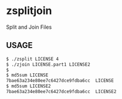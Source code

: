 zsplitjoin
==========

Split and Join Files


USAGE
-----

```bash
$ ./zsplit LICENSE 4
$ ./zjoin LICENSE.part1 LICENSE2
$
$ md5sum LICENSE
7bae63a234e80ee7c6427dce9fdba6cc  LICENSE
$ md5sum LICENSE2
7bae63a234e80ee7c6427dce9fdba6cc  LICENSE2
```
